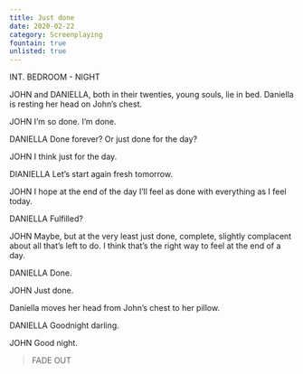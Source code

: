```yaml
---
title: Just done
date: 2020-02-22
category: Screenplaying
fountain: true
unlisted: true
---
```


INT. BEDROOM - NIGHT

JOHN and DANIELLA, both in their twenties, young souls, lie in bed. Daniella is resting her head on John’s chest.

JOHN
I’m so done. I’m done.

DANIELLA
Done forever? Or just done for the day?

JOHN
I think just for the day.

DIANIELLA
Let’s start again fresh tomorrow. 

JOHN
I hope at the end of the day I’ll feel as done with everything as I feel today.

DANIELLA
Fulfilled?

JOHN
Maybe, but at the very least just done, complete, slightly complacent about all that’s left to do. I think that’s the right way to feel at the end of a day.

DANIELLA
Done.

JOHN
Just done.

Daniella moves her head from John’s chest to her pillow.

DANIELLA
Goodnight darling.

JOHN
Good night.

> FADE OUT